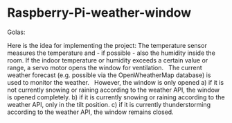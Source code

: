 # Raspberry-Pi-weather-window

Golas:

Here is the idea for implementing the project:
The temperature sensor measures the temperature and - if possible - also the humidity inside the room.
If the indoor temperature or humidity exceeds a certain value or range, a servo motor opens the window for ventilation.
 
The current weather forecast (e.g. possible via the OpenWheatherMap database) is used to monitor the weather.
 
However, the window is only opened
a) if it is not currently snowing or raining according to the weather API, the window is opened completely.
b) if it is currently snowing or raining according to the weather API, only in the tilt position.
c) if it is currently thunderstorming according to the weather API, the window remains closed.
 
 
